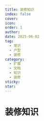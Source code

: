 ```yaml
---
title: 装修知识
index: false
cover: 
icon: 
order: 1
author: 
date: 2025-06-02
tag:
  - 常识
  - 户型
  - 装修
category:
  - 扩展
  - 文档
  - 知识
  - 装修
sticky: 
star: 
---
```


# 装修知识
